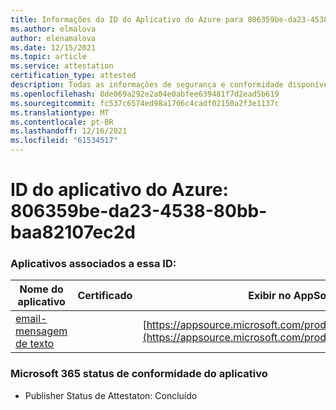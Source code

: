 ```yaml
---
title: Informações da ID do Aplicativo do Azure para 806359be-da23-4538-80bb-baa82107ec2d
ms.author: elmalova
author: elenamalova
ms.date: 12/15/2021
ms.topic: article
ms.service: attestation
certification_type: attested
description: Todas as informações de segurança e conformidade disponíveis para 806359be-da23-4538-80bb-baa82107ec2d.
ms.openlocfilehash: 8de069a292e2a04e0abfee639481f7d2ead5b619
ms.sourcegitcommit: fc537c6574ed98a1706c4cadf02150a2f3e1137c
ms.translationtype: MT
ms.contentlocale: pt-BR
ms.lasthandoff: 12/16/2021
ms.locfileid: "61534517"
---
```

# <a name="azure-app-id-806359be-da23-4538-80bb-baa82107ec2d"></a>ID do aplicativo do Azure: 806359be-da23-4538-80bb-baa82107ec2d


### <a name="apps-associated-with-this-id"></a>Aplicativos associados a essa ID:
| **Nome do aplicativo** | **Certificado** | **Exibir no AppSource** |
|--------------|---------------|-----------------------|
| [email-mensagem de texto](https://docs.microsoft.com/microsoft-365-app-certification/forward/WA200003086) |  | [https://appsource.microsoft.com/product/office/WA200003086](https://appsource.microsoft.com/product/office/WA200003086) |

### <a name="microsoft-365-app-compliance-status"></a>Microsoft 365 status de conformidade do aplicativo
- Publisher Status de Attestaton: Concluído
